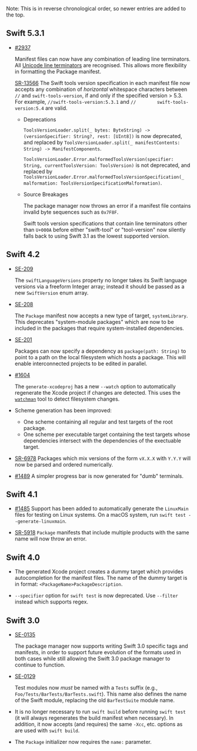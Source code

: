 Note: This is in reverse chronological order, so newer entries are added to the top.


Swift 5.3.1
-----------

* [#2937](https://github.com/apple/swift-package-manager/pull/2937)
  
  Manifest files can now have any combination of leading line terminators. All [Unicode line terminators](https://www.unicode.org/reports/tr14/) are recognised. This allows more flexibility in formatting the Package manifest.
  
  [SR-13566](https://bugs.swift.org/browse/SR-13566) The Swift tools version specification in each manifest file now accepts any combination of _horizontal_ whitespace characters between `//` and `swift-tools-version`, if and only if the specified version > 5.3. For example, `//swift-tools-version:5.3.1` and `//		 swift-tools-version:5.4` are valid.
  
  * Deprecations
    
    `ToolsVersionLoader.split(_ bytes: ByteString) -> (versionSpecifier: String?, rest: [UInt8])` is now deprecated, and replaced by `ToolsVersionLoader.split(_ manifestContents: String) -> ManifestComponents`.
  
    `ToolsVersionLoader.Error.malformedToolsVersion(specifier: String, currentToolsVersion: ToolsVersion)` is not deprecated, and replaced by `ToolsVersionLoader.Error.malformedToolsVersionSpecification(_ malformation: ToolsVersionSpecificationMalformation)`.
  
  * Source Breakages
    
    The package manager now throws an error if a manifest file contains invalid byte sequences such as `0x7F8F`.
    
    Swift tools version specifications that contain line terminators other than `U+000A` before either "swift-tool" or "tool-version" now silently falls back to using Swift 3.1 as the lowest supported version.

Swift 4.2
---------

* [SE-209](https://github.com/apple/swift-evolution/blob/master/proposals/0209-package-manager-swift-lang-version-update.md)

  The `swiftLanguageVersions` property no longer takes its Swift language versions via
  a freeform Integer array; instead it should be passed as a new `SwiftVersion` enum
  array.

* [SE-208](https://github.com/apple/swift-evolution/blob/master/proposals/0208-package-manager-system-library-targets.md)

  The `Package` manifest now accepts a new type of target, `systemLibrary`. This
  deprecates "system-module packages" which are now to be included in the packages
  that require system-installed dependencies.

* [SE-201](https://github.com/apple/swift-evolution/blob/master/proposals/0201-package-manager-local-dependencies.md)

  Packages can now specify a dependency as `package(path: String)` to point to a
  path on the local filesystem which hosts a package. This will enable interconnected
  projects to be edited in parallel.

* [#1604](https://github.com/apple/swift-package-manager/pull/1604)

  The `generate-xcodeproj` has a new `--watch` option to automatically regenerate the Xcode project
  if changes are detected. This uses the
  [`watchman`](https://facebook.github.io/watchman/docs/install.html) tool to detect filesystem
  changes.

* Scheme generation has been improved:
  * One scheme containing all regular and test targets of the root package.
  * One scheme per executable target containing the test targets whose dependencies
    intersect with the dependencies of the exectuable target.

* [SR-6978](https://bugs.swift.org/browse/SR-6978)
  Packages which mix versions of the form `vX.X.X` with `Y.Y.Y` will now be parsed and
  ordered numerically.

* [#1489](https://github.com/apple/swift-package-manager/pull/1489)
  A simpler progress bar is now generated for "dumb" terminals.

Swift 4.1
---------

* [#1485](https://github.com/apple/swift-package-manager/pull/1485)
  Support has been added to automatically generate the `LinuxMain` files for testing on
  Linux systems. On a macOS system, run `swift test --generate-linuxmain`.

* [SR-5918](https://bugs.swift.org/browse/SR-5918)
  `Package` manifests that include multiple products with the same name will now throw an
  error.


Swift 4.0
---------

* The generated Xcode project creates a dummy target which provides
  autocompletion for the manifest files. The name of the dummy target is in
  format: `<PackageName>PackageDescription`.

* `--specifier` option for `swift test` is now deprecated.
  Use `--filter` instead which supports regex.

Swift 3.0
---------

* [SE-0135](https://github.com/apple/swift-evolution/blob/master/proposals/0135-package-manager-support-for-differentiating-packages-by-swift-version.md)

  The package manager now supports writing Swift 3.0 specific tags and
  manifests, in order to support future evolution of the formats used in both
  cases while still allowing the Swift 3.0 package manager to continue to
  function.

* [SE-0129](https://github.com/apple/swift-evolution/blob/master/proposals/0129-package-manager-test-naming-conventions.md)

  Test modules now *must* be named with a `Tests` suffix (e.g.,
  `Foo/Tests/BarTests/BarTests.swift`). This name also defines the name of the
  Swift module, replacing the old `BarTestSuite` module name.

* It is no longer necessary to run `swift build` before running `swift test` (it
  will always regenerates the build manifest when necessary). In addition, it
  now accepts (and requires) the same `-Xcc`, etc. options as are used with
  `swift build`.

* The `Package` initializer now requires the `name:` parameter.
